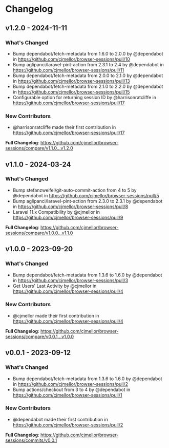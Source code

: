 # Changelog

## v1.2.0 - 2024-11-11

### What's Changed

* Bump dependabot/fetch-metadata from 1.6.0 to 2.0.0 by @dependabot in https://github.com/cjmellor/browser-sessions/pull/10
* Bump aglipanci/laravel-pint-action from 2.3.1 to 2.4 by @dependabot in https://github.com/cjmellor/browser-sessions/pull/11
* Bump dependabot/fetch-metadata from 2.0.0 to 2.1.0 by @dependabot in https://github.com/cjmellor/browser-sessions/pull/13
* Bump dependabot/fetch-metadata from 2.1.0 to 2.2.0 by @dependabot in https://github.com/cjmellor/browser-sessions/pull/15
* Configurable option for returning session ID by @harrisonratcliffe in https://github.com/cjmellor/browser-sessions/pull/17

### New Contributors

* @harrisonratcliffe made their first contribution in https://github.com/cjmellor/browser-sessions/pull/17

**Full Changelog**: https://github.com/cjmellor/browser-sessions/compare/v1.1.0...v1.2.0

## v1.1.0 - 2024-03-24

### What's Changed

* Bump stefanzweifel/git-auto-commit-action from 4 to 5 by @dependabot in https://github.com/cjmellor/browser-sessions/pull/5
* Bump aglipanci/laravel-pint-action from 2.3.0 to 2.3.1 by @dependabot in https://github.com/cjmellor/browser-sessions/pull/8
* Laravel 11.x Compatibility by @cjmellor in https://github.com/cjmellor/browser-sessions/pull/9

**Full Changelog**: https://github.com/cjmellor/browser-sessions/compare/v1.0.0...v1.1.0

## v1.0.0 - 2023-09-20

### What's Changed

- Bump dependabot/fetch-metadata from 1.3.6 to 1.6.0 by @dependabot in https://github.com/cjmellor/browser-sessions/pull/3
- Get Users' Last Activity by @cjmellor in https://github.com/cjmellor/browser-sessions/pull/4

### New Contributors

- @cjmellor made their first contribution in https://github.com/cjmellor/browser-sessions/pull/4

**Full Changelog**: https://github.com/cjmellor/browser-sessions/compare/v0.0.1...v1.0.0

## v0.0.1 - 2023-09-12

### What's Changed

- Bump dependabot/fetch-metadata from 1.3.6 to 1.6.0 by @dependabot in https://github.com/cjmellor/browser-sessions/pull/2
- Bump actions/checkout from 3 to 4 by @dependabot in https://github.com/cjmellor/browser-sessions/pull/1

### New Contributors

- @dependabot made their first contribution in https://github.com/cjmellor/browser-sessions/pull/2

**Full Changelog**: https://github.com/cjmellor/browser-sessions/commits/v0.0.1
